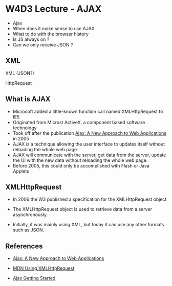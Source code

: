 # W4D3 Lecture - AJAX

- Ajax
- When does it make sense to use AJAX
- What to do with the browser history
- Is JS always on ?
- Can we only receive JSON ?



## XML

XML (JSON?)
<post>
  <title>...</title>
</post>

HttpRequest

## What is AJAX

- Microsoft added a little-known function call named XMLHttpRequest to IE5
- Originated from Microst ActiveX, a component based software technology
- Took off after the publication [Ajax: A New Approach to Web Applications](https://www.semanticscholar.org/paper/Ajax%3A-A-new-approach-to-web-applications-Garrett/c440ae765ff19ddd3deda24a92ac39cef9570f1e) in 2005
- AJAX is a technique allowing the user interface to updates itself without reloading the whole web page.
- AJAX will communicate with the server, get data from the server, update the UI with the new data without reloading the whole web page.
- Before 2005, this could only be accomplished with Flash or Java Applets

## XMLHttpRequest

- In 2006 the W3 published a specification for the XMLHttpRequest object

- The XMLHttpRequest object is used to retrieve data from a server asynchronously.

- Initially, it was mainly using XML, but today it can use any other formats such as JSON.

## References

- [Ajax: A New Approach to Web Applications](https://www.semanticscholar.org/paper/Ajax%3A-A-new-approach-to-web-applications-Garrett/c440ae765ff19ddd3deda24a92ac39cef9570f1e)

- [MDN Using XMLHttpRequest](https://developer.mozilla.org/en-US/docs/Web/API/XMLHttpRequest/Using_XMLHttpRequest)

- [Ajax Getting Started](https://developer.mozilla.org/en-US/docs/Web/Guide/AJAX/Getting_Started)